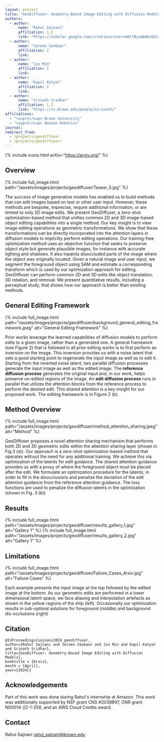 ```yaml
---
layout: project
title: "GeoDiffuser: Geometry-Based Image Editing with Diffusion Models"
authors:
  - author:
      name: "Rahul Sajnani"
      affiliation: 1,2
      link: "https://scholar.google.com/citations?user=HAtfBjoAAAAJ&hl=en&oi=ao"
  - author:
      name: "Jeroen Vanbaar"
      affiliation: 2
      link: 
  - author:
      name: "Jie Min"
      affiliation: 2
      link:
  - author:
      name: "Kapil Katyal"
      affiliation: 2
      link:
  - author:
      name: "Srinath Sridhar"
      affiliation: 1,2
      link: "https://cs.brown.edu/people/ssrinath/"
affiliations:
  - "<sup>1</sup> Brown University"
  - "<sup>2</sup> Amazon Robotics"
journal: 
redirect_from:
  - /projects/geodiffuser
  - /projects/geodiffuser/
---
```


{% include icons.html arXiv="https://arxiv.org/" %}

## Overview

{% include full_image.html path="/assets/images/projects/geodiffuser/Teaser_5.jpg" %}

The success of image generative models has enabled us to build methods that can edit images based on text or other user input. However, these methods are bespoke, imprecise, require additional information, or are limited to only 2D image edits. We present GeoDiffuser, a zero-shot optimization-based method that unifies common 2D and 3D image-based object editing capabilities into a single method. Our key insight is to view image editing operations as geometric transformations. We show that these transformations can be directly incorporated into the attention layers in diffusion models to implicitly perform editing operations. Our training-free optimization method uses an objective function that seeks to preserve object style but generate plausible images, for instance with accurate lighting and shadows. It also inpaints disoccluded parts of the image where the object was originally located. Given a natural image and user input, we segment the foreground object using SAM and estimate a corresponding transform which is used by our optimization approach for editing. GeoDiffuser can perform common 2D and 3D edits like object translation, 3D rotation, and removal. We present quantitative results, including a perceptual study, that shows how our approach is better than existing methods.


## General Editing Framework


{% include full_image.html path="/assets/images/projects/geodiffuser/background_general_editing_framework.jpeg" alt="General Editing Framework" %}

Prior works leverage the learned capabilities of diffusion models to perform edits to a given image, rather than a generated one. A general framework (see Figure 2) that is followed in all prior editing works is to first perform an inversion on the image. This inversion provides us with a noise latent that sets a good starting point to regenerate the input image as well as to edit it. Starting from the inverted noise latent, two parallel diffusion processes generate the input image as well as the edited image. The <b>reference diffusion process</b> generates the original input and, in our work, helps preserve un-edited regions of the image. An <b>edit diffusion process</b> runs in parallel that utilizes the attention blocks from the reference process to perform the desired edit. This shared attention is a key insight for our proposed work. The editing framework is in Figure 2 (b).


## Method Overview

{% include full_image.html path="/assets/images/projects/geodiffuser/method_attention_sharing.jpeg" alt="Method" %}

GeoDiffuser proposes a novel attention sharing mechanism that performs both 2D and 3D geometric edits within the attention sharing layer (shown in Fig.3 (a)). Our approach is a zero-shot optimization-based method that operates without the need for any additional training. We achieve this via optimization of the latents for edit guidance. The shared attention guidance provides us with a proxy of where the foreground object must be placed after the edit. We formulate an optimization procedure for the latents, in order to fill in the disocclusions and penalize the deviation of the edit attention guidance from the reference attention guidance. The loss functions are used to penalize the diffusion latents in the optimization (shown in Fig. 3 (b)) 


## Results

{% include full_image.html path="/assets/images/projects/geodiffuser/results_gallery_1.jpg" alt="Gallery 1" %}
{% include full_image.html path="/assets/images/projects/geodiffuser/results_gallery_2.jpg" alt="Gallery 1" %}

## Limitations
{% include full_image.html path="/assets/images/projects/geodiffuser/Failure_Cases_Arxiv.jpg" alt="Failure Cases" %}

Each example presents the input image at the top followed by the edited image at the bottom. As our geometric edits are performed in a lower dimensional latent space, we face aliasing and interpolation artefacts as shown in the yellow regions of the ship (left). Occasionally our optimization results in sub-optimal solutions for foreground (middle) and background dis-occlusions (right)

## Citation

    @InProceedings{sajnani2024_geodiffuser,
    author={Rahul Sajnani and Jeroen Vanbaar and Jie Min and Kapil Katyal and Srinath Sridhar},
    title={GeoDiffuser: Geometry-Based Image Editing with Diffusion Models},
    booktitle = {Arxiv},
    month = {April},
    year={2024}}

## Acknowledgements

Part of this work was done during Rahul's internship at Amazon. This work was additionally supported by NSF grant CNS #2038897, ONR grant N00014-22-1-259, and an AWS Cloud Credits award.

## Contact

Rahul Sajnani rahul_sajnani@brown.edu
